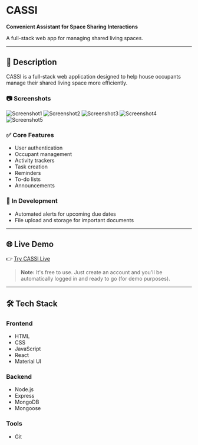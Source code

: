 # CASSI

**Convenient Assistant for Space Sharing Interactions**

A full-stack web app for managing shared living spaces.

---

## 📝 Description

CASSI is a full-stack web application designed to help house occupants manage their shared living space more efficiently.

### 📷 Screenshots
![Screenshot1](assets/screenshots/1.png) ![Screenshot2](assets/screenshots/2.png) ![Screenshot3](assets/screenshots/3.png) ![Screenshot4](assets/screenshots/4.png) ![Screenshot5](assets/screenshots/5.png)

### ✅ Core Features

- User authentication
- Occupant management
- Activity trackers
- Task creation
- Reminders
- To-do lists
- Announcements

### 🚧 In Development

- Automated alerts for upcoming due dates
- File upload and storage for important documents

---

## 🌐 Live Demo

👉 [Try CASSI Live](https://cassi-fbe1.onrender.com/)

> **Note:** It's free to use. Just create an account and you'll be automatically logged in and ready to go (for demo purposes).

---

## 🛠 Tech Stack

### Frontend

- HTML  
- CSS  
- JavaScript  
- React  
- Material UI  

### Backend

- Node.js  
- Express  
- MongoDB  
- Mongoose  

### Tools

- Git  
